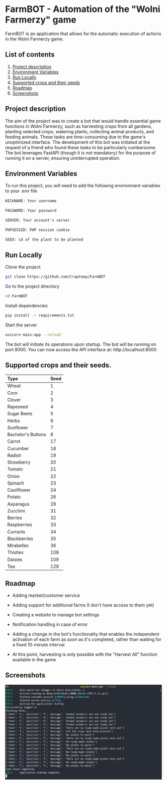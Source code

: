 
# FarmBOT - Automation of the "Wolni Farmerzy" game

FarmBOT is an application that allows for the automatic execution of actions in the Wolni Farmerzy game.

## List of contents
1. [Project description](#project-description)
2. [Environment Variables](#environment-variables)
3. [Run Locally](#run-locally)
4. [Supported crops and their seeds](#supported-crops-and-their-seeds)
5. [Roadmap](#roadmap)
6. [Screenshots](#roadmap)

## Project description
The aim of the project was to create a bot that would handle essential game functions in Wolni Farmerzy, such as harvesting crops from all gardens, planting selected crops, watering plants, collecting animal products, and feeding animals. These tasks are time-consuming due to the game's unoptimized interface. The development of this bot was initiated at the request of a friend who found these tasks to be particularly cumbersome. The bot leverages FastAPI (though it is not mandatory) for the purpose of running it on a server, ensuring uninterrupted operation.

## Environment Variables

To run this project, you will need to add the following environment variables to your .env file

`NICKNAME: Your username`

`PASSWORD: Your password`

`SERVER: Your account's server`

`PHPSESSID: PHP session cookie`

`SEED: id of the plant to be planted`

## Run Locally

Clone the project

```bash
git clone https://github.com/Crapteep/FarmBOT
```

Go to the project directory

```bash
cd FarmBOT
```

Install dependencies

```bash
pip install -r requirements.txt
```

Start the server

```bash
uvicorn main:app --reload
```

The bot will initiate its operations upon startup. The bot will be running on port 8000. You can now access the API interface at: http://localhost:8000
## Supported crops and their seeds.


| Type       | Seed |
| :--------- | :--- |
| Wheat      | 1    |
| Corn       | 2    |
| Clover     | 3    |
| Rapeseed   | 4    |
| Sugar Beets| 5    |
| Herbs      | 6    |
| Sunflower  | 7    |
| Bachelor's Buttons | 8    |
| Carrot     | 17   |
| Cucumber   | 18   |
| Radish     | 19   |
| Strawberry | 20   |
| Tomato     | 21   |
| Onion      | 22   |
| Spinach    | 23   |
| Cauliflower| 24   |
| Potato     | 26   |
| Asparagus  | 29   |
| Zucchini   | 31   |
| Berries    | 32   |
| Raspberries| 33   |
| Currants   | 34   |
|Blackberries| 35   |
| Mirabelles | 36   |
| Thistles   | 108  |
| Daisies    | 109  |
| Tea        | 129  |


## Roadmap

- Adding market/customer service

- Adding support for additional farms (I don't have access to them yet)
- Creating a website to manage bot settings
- Notification handling in case of error
- Adding a change in the bot's functionality that enables the independent activation of each farm as soon as it's completed, rather than waiting for a fixed 10-minute interval
- At this point, harvesting is only possible with the "Harvest All" function available in the game
## Screenshots

![Startup Farm](https://github.com/Crapteep/FarmBOT/blob/master/screenshots/startup_f.png)
